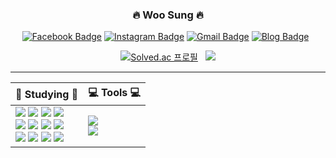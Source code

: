 
<div align=center>
  
### :fire: Woo Sung :fire:

[![Facebook Badge](https://img.shields.io/badge/facebook-1877f2?style=flat-square&logo=facebook&logoColor=white&link=https://www.facebook.com/woosung9801)](https://www.facebook.com/woosung9801)
[![Instagram Badge](https://img.shields.io/badge/Instagram-E4405F?style=flat-square&logo=instagram&logoColor=white&link=https://www.instagram.com/woosung_o3o)](https://www.instagram.com/woosung_o3o)
[![Gmail Badge](https://img.shields.io/badge/Gmail-d14836?style=flat-square&logo=Gmail&logoColor=white&link=mailto:woosung9801@gmail.com)](mailto:woosung9801@gmail.com)
[![Blog Badge](https://img.shields.io/badge/Tistory-000000?style=flat-square&logo=velog&logoColor=white&link=mailto:https://woosung9801.tistory.com/)](https://woosung9801.tistory.com/)
&nbsp;
  
[![Solved.ac 프로필](http://mazassumnida.wtf/api/v2/generate_badge?boj=sun980120)](https://solved.ac/sun980120)
 &nbsp; <img src="http://mazandi.herokuapp.com/api?handle=sun980120&theme=warm"/>
<hr/>

| :book: Studying :book: | :computer: Tools :computer: |
| ----------------------------- | ---------------------------------- |
| <a href="https://woosung9801.tistory.com/"><img src="https://img.shields.io/badge/Python-3766AB?style=flat-square&logo=Python&logoColor=white"/></a>&nbsp;<a href="https://woosung9801.tistory.com/"><img src="https://img.shields.io/badge/Node.js-339933?style=flat-square&logo=nodedotjs&logoColor=white"/></a>&nbsp;<a href="https://woosung9801.tistory.com/"><img src="https://img.shields.io/badge/React.js-61DAFB?style=flat-square&logo=react&logoColor=black"/></a>&nbsp;<a href="https://woosung9801.tistory.com/"><img src="https://img.shields.io/badge/Spring Boot-6DB33F?style=flat-square&logo=springboot&logoColor=white"/></a></br><a href="https://woosung9801.tistory.com/"><img src="https://img.shields.io/badge/HTML5-E34F26?style=flat-square&logo=html5&logoColor=white"/></a>&nbsp;<a href="https://woosung9801.tistory.com/"><img src="https://img.shields.io/badge/CSS3-1572B6?style=flat-square&logo=css3&logoColor=white"/></a>&nbsp;<a href="https://woosung9801.tistory.com/"><img src="https://img.shields.io/badge/JavaScript-F7DF1E?style=flat-square&logo=javascript&logoColor=white"/></a>&nbsp;<a href="https://woosung9801.tistory.com/"><img src="https://img.shields.io/badge/TypeScript-3178C6?style=flat-square&logo=typescript&logoColor=white"/></a></br><a href="https://woosung9801.tistory.com/"><img src="https://img.shields.io/badge/MySQL-4479A1?style=flat-square&logo=mysql&logoColor=white"/></a>&nbsp;<a href="https://woosung9801.tistory.com/"><img src="https://img.shields.io/badge/MariaDB-003545?style=flat-square&logo=mariadb&logoColor=white"/></a>&nbsp;<a href="https://woosung9801.tistory.com/"><img src="https://img.shields.io/badge/MongoDB-47A248?style=flat-square&logo=mongodb&logoColor=white"/></a>&nbsp;<a href="https://woosung9801.tistory.com/"><img src="https://img.shields.io/badge/OracleDB-F80000?style=flat-square&logo=oracle&logoColor=white"/></a> | <a href="https://woosung9801.tistory.com/"><img src="https://img.shields.io/badge/Visual Studio Code-007ACC?style=flat-square&logo=visualstudiocode&logoColor=white"/></a></br><a href="https://woosung9801.tistory.com/"><img src="https://img.shields.io/badge/IntelliJ IDEA-000000?style=flat-square&logo=intellijidea&logoColor=white"/></a> |

<!-- &nbsp;<a href="https://woosung9801.tistory.com/"><img src="https://img.shields.io/badge/GitHub-181717?style=flat-square&logo=github&logoColor=white"/></a> -->
<!-- [![Top Langs](https://github-readme-stats.vercel.app/api/top-langs/?username=sun980120)](https://github.com/sun980120/github-readme-stats) -->

<!-- 
- 👋 Hi, I’m Woosung Hong
- 👀 I’m interested in Back-End & Front-End
- 🌱 I’m currently learning Back-End : Node.js, MySQL, MariaDB, MongoDB, OracleDB & Front-End : React.js, HTML, CSS, JavaScript
- 💞️ I’m looking to collaborate on Back-End
- 📫 How to reach me woosung9801@gmail.com -->

<!---
sun980120/sun980120 is a ✨ special ✨ repository because its `README.md` (this file) appears on your GitHub profile.
You can click the Preview link to take a look at your changes.
--->

<!-- ![Anurag's GitHub stats](https://github-readme-stats.vercel.app/api?username=sun980120&show_icons=true) -->

</div>

<!-- ![Footer](https://capsule-render.vercel.app/api?type=waving&color=auto&height=200&section=footer) -->
